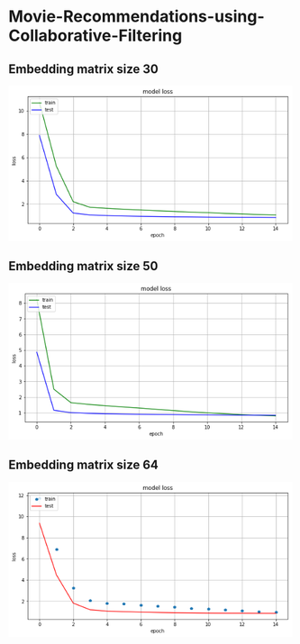 # Movie-Recommendations-using-Collaborative-Filtering

## Embedding matrix size 30
![curve1](embedding30.png) 
## Embedding matrix size 50
![curve2](embedding50.png) 
## Embedding matrix size 64
![curve3](embedding64.png)
